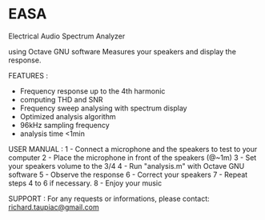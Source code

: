 # EASA
Electrical Audio Spectrum Analyzer

using Octave GNU software
Measures your speakers and display the response.

FEATURES :
- Frequency response up to the 4th harmonic
- computing THD and SNR
- Frequency sweep analysing with spectrum display
- Optimized analysis algorithm
- 96kHz sampling frequency
- analysis time <1min

USER MANUAL :
1 - Connect a microphone and the speakers to test to your computer
2 - Place the microphone in front of the speakers (@~1m)
3 - Set your speakers volume to the 3/4
4 - Run "analysis.m" with Octave GNU software
5 - Observe the response
6 - Correct your speakers
7 - Repeat steps 4 to 6 if necessary.
8 - Enjoy your music

SUPPORT :
For any requests or informations, please contact: richard.taupiac@gmail.com
